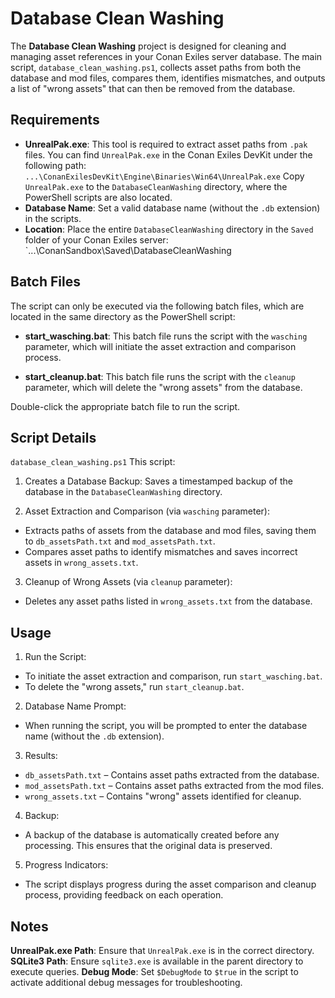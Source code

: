 # Database Clean Washing

The **Database Clean Washing** project is designed for cleaning and managing asset references in your Conan Exiles server database. The main script, `database_clean_washing.ps1`, collects asset paths from both the database and mod files, compares them, identifies mismatches, and outputs a list of "wrong assets" that can then be removed from the database.

## Requirements
- **UnrealPak.exe**: This tool is required to extract asset paths from `.pak` files. You can find `UnrealPak.exe` in the Conan Exiles DevKit under the following path: `...\ConanExilesDevKit\Engine\Binaries\Win64\UnrealPak.exe`
Copy `UnrealPak.exe` to the `DatabaseCleanWashing` directory, where the PowerShell scripts are also located.
- **Database Name**: Set a valid database name (without the `.db` extension) in the scripts.
- **Location**: Place the entire `DatabaseCleanWashing` directory in the `Saved` folder of your Conan Exiles server: `...\ConanSandbox\Saved\DatabaseCleanWashing

## Batch Files
The script can only be executed via the following batch files, which are located in the same directory as the PowerShell script:

- **start_wasching.bat**: This batch file runs the script with the `wasching` parameter, which will initiate the asset extraction and comparison process.

- **start_cleanup.bat**: This batch file runs the script with the `cleanup` parameter, which will delete the "wrong assets" from the database.

Double-click the appropriate batch file to run the script.

## Script Details
`database_clean_washing.ps1`
This script:

1. Creates a Database Backup: Saves a timestamped backup of the database in the `DatabaseCleanWashing` directory.

2. Asset Extraction and Comparison (via `wasching` parameter):

 - Extracts paths of assets from the database and mod files, saving them to `db_assetsPath.txt` and `mod_assetsPath.txt`.
 - Compares asset paths to identify mismatches and saves incorrect assets in `wrong_assets.txt`.
3. Cleanup of Wrong Assets (via `cleanup` parameter):

 - Deletes any asset paths listed in `wrong_assets.txt` from the database.
## Usage
1. Run the Script:

 - To initiate the asset extraction and comparison, run `start_wasching.bat`.
 - To delete the "wrong assets," run `start_cleanup.bat`.
2. Database Name Prompt:

 - When running the script, you will be prompted to enter the database name (without the `.db` extension).
3. Results:

 - `db_assetsPath.txt` – Contains asset paths extracted from the database.
 - `mod_assetsPath.txt` – Contains asset paths extracted from the mod files.
 - `wrong_assets.txt` – Contains "wrong" assets identified for cleanup.
4. Backup:

 - A backup of the database is automatically created before any processing. This ensures that the original data is preserved.
5. Progress Indicators:

 - The script displays progress during the asset comparison and cleanup process, providing feedback on each operation.
## Notes
**UnrealPak.exe Path**: Ensure that `UnrealPak.exe` is in the correct directory.
**SQLite3 Path**: Ensure `sqlite3.exe` is available in the parent directory to execute queries.
**Debug Mode**: Set `$DebugMode` to `$true` in the script to activate additional debug messages for troubleshooting.